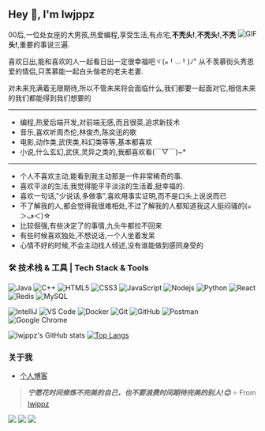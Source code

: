 ## Hey 👋, I'm lwjppz

<img align="right" alt="GIF" src="https://raw.githubusercontent.com/JoeyBling/JoeyBling/master/pic/pusheencode.gif" />

00后,一位处女座的大男孩,热爱编程,享受生活,有点宅,**不秃头!**,**不秃头!**,**不秃头!**,重要的事说三遍.


喜欢日出,能和喜欢的人一起看日出一定很幸福吧ヾ(๑╹◡╹)ﾉ"
从不羡慕街头秀恩爱的情侣,只羡慕能一起白头偕老的老夫老妻.

对未来充满着无限期待,所以不管未来将会面临什么,我们都要一起面对它,相信未来的我们都能得到我们想要的

---

* 编程,热爱后端开发,对前端无感,而且很菜,追求新技术
* 音乐,喜欢听周杰伦,林俊杰,陈奕迅的歌
* 电影,动作类,武侠类,科幻类等等,基本都喜欢
* 小说,什么玄幻,武侠,灵异之类的,我都喜欢看(￣▽￣)~*

---

* 个人不喜欢主动,能看到我主动那是一件非常稀奇的事.
* 喜欢平淡的生活,我觉得能平平淡淡的生活着,挺幸福的.
* 喜欢一句话,"少说话,多做事",喜欢用事实证明,而不是口头上说说而已
* 不了解我的人,都会觉得我很难相处,不过了解我的人都知道我这人挺闷骚的(๑＞ڡ＜)☆
* 比较倔强,有些决定了的事情,九头牛都拉不回来
* 有些时候喜欢独处,不想说话,一个人坐着发呆
* 心情不好的时候,不会主动找人倾述,没有谁能做到感同身受的

### 🛠 技术栈 & 工具 | Tech Stack & Tools
![Java](https://img.shields.io/badge/-java-E34A86?style=flat-square&logo=java)
![C++](https://img.shields.io/badge/-C++-00599C?style=flat-square&logo=c)
![HTML5](https://img.shields.io/badge/-HTML5-E34F26?style=flat-square&logo=html5&logoColor=white)
![CSS3](https://img.shields.io/badge/-CSS3-1572B6?style=flat-square&logo=css3)
![JavaScript](https://img.shields.io/badge/-JavaScript-black?style=flat-square&logo=javascript)
![Nodejs](https://img.shields.io/badge/-Nodejs-black?style=flat-square&logo=Node.js)
![Python](https://img.shields.io/badge/-Python-black?style=flat-square&logo=Python)
![React](https://img.shields.io/badge/-React-black?style=flat-square&logo=react)
![Redis](https://img.shields.io/badge/-Redis-black?style=flat-square&logo=Redis)
![MySQL](https://img.shields.io/badge/-MySQL-black?style=flat-square&logo=mysql)

![IntelliJ](https://img.shields.io/badge/-IntelliJ%20IDEA-black?style=flat-square&logo=jetbrains)
![VS Code](https://img.shields.io/badge/-VS%20Code-007ACC?style=flat-square&logo=visual-studio-code)
![Docker](https://img.shields.io/badge/-Docker-black?style=flat-square&logo=docker)
![Git](https://img.shields.io/badge/-Git-black?style=flat-square&logo=git)
![GitHub](https://img.shields.io/badge/-GitHub-181717?style=flat-square&logo=github)
![Postman](https://img.shields.io/badge/Postman-black?style=flat-square&logo=postman)
![Google Chrome](https://img.shields.io/badge/Chrome-black?style=flat-square&logo=google-chrome)


![lwjppz's GitHub stats](https://github-readme-stats.vercel.app/api?username=Bursteretion&count_private=true&show_icons=true&theme=cobalt&include_all_commits=true)
[![Top Langs](https://github-readme-stats.vercel.app/api/top-langs/?username=Bursteretion&hide=javascript,html&layout=compact)](https://github.com/anuraghazra/github-readme-stats)


### 关于我
- [个人博客](https://www.lwjppz.cn/)

> ***宁愿花时间修炼不完美的自己，也不要浪费时间期待完美的别人!😊***
⭐️ From [lwjppz](https://github.com/Bursteretion)

![](https://visitor-badge.glitch.me/badge?page_id=CasterWx.readme)
![](https://img.shields.io/badge/-Nintendo%20Switch-e60012?style=flat-square&logo=nintendo%20switch&logoColor=ffffff)
[![](https://img.shields.io/badge/Steam-171a21?style=flat-square&logo=steam&logoColor=ffffff)](https://steamcommunity.com/id/antzuhl)

